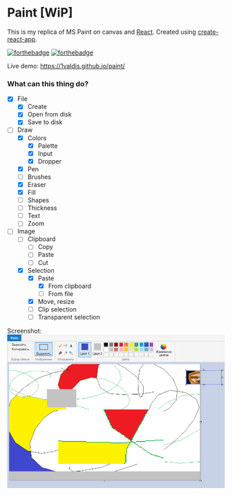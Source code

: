 # Paint [WiP]

This is my replica of MS Paint on canvas and [React](https://reactjs.org/). Created using [create-react-app](https://github.com/facebook/create-react-app).

[![forthebadge](https://forthebadge.com/images/badges/you-didnt-ask-for-this.svg)](https://forthebadge.com) [![forthebadge](https://forthebadge.com/images/badges/contains-technical-debt.svg)](https://forthebadge.com)

Live demo: https://1valdis.github.io/paint/

### What can this thing do?
* [x] File
  * [x] Create
  * [x] Open from disk
  * [x] Save to disk
* [ ] Draw
  * [x] Colors
    * [x] Palette
    * [x] Input
    * [x] Dropper
  * [x] Pen
  * [ ] Brushes
  * [x] Eraser
  * [x] Fill
  * [ ] Shapes
  * [ ] Thickness
  * [ ] Text
  * [ ] Zoom
* [ ] Image
  * [ ] Clipboard
    * [ ] Copy
    * [ ] Paste
    * [ ] Cut
  * [x] Selection
    * [x] Paste
      * [x] From clipboard
      * [ ] From file
    * [x] Move, resize
    * [ ] Clip selection
    * [ ] Transparent selection

Screenshot:
![Screenshot](screenshot.png)
